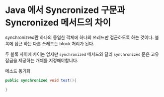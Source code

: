 # Java 에서 Syncronized 구문과 Syncronized 메서드의 차이

synchronizred란 하나의 동일한 객체에 하나의 쓰레드만 접근하도록 하는 것이다. 블록에 접근 하는 다른 쓰레드는 block 처리가 된다. 

두 블록 사이에 차이는 없지만 `synchronized` 메서드와 달리 `synchronized` 문은 고유 잠금을 제공하는 개체를 지정해야합니다.

메소드 동기화

```java
public synchronized void test(){
    
}
```

